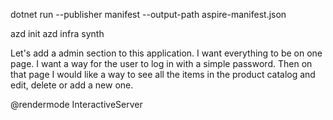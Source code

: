 dotnet run --publisher manifest --output-path aspire-manifest.json

azd init
azd infra synth

Let's add a admin section to this application. I want everything to be on one page. I want a way for the user to log in with a simple password. Then on that page I would like a way to see all the items in the product catalog and edit, delete or add a new one.

@rendermode InteractiveServer
